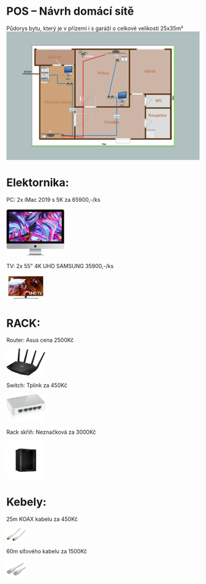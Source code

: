   # POS – Návrh domácí sítě
  Půdorys bytu, který je v přízemí i s garáží o celkové velikosti 25x35m²
  ![](1.jpg)
  # Elektornika: 
  PC:  2x iMac 2019 s 5K za 65900,-/ks
  
  <img src="imac.jpg" width="30%">
  
  TV: 2x 55" 4K UHD SAMSUNG 35900,-/ks
  
  <img src="tv.jpg" width="20%">
  
  
   # RACK:
  Router: Asus cena 2500Kč
  
  <img src="router.jpg" width="20%">
  
  Switch: Tplink za 450Kč
  
  <img src="switch.jpg" width="20%">
  
  Rack skříň: Neznačková za 3000Kč
  
  <img src="rack.jpg" width="20%">
  
  
  
  
  
  
  # Kebely:
  25m KOAX kabelu za 450Kč
  
  <img src="koax2.jpg" width="10%">
  
  60m síťového kabelu za 1500Kč
  
  <img src="sit.jpg" width="10%">
  
   
  
  
  
